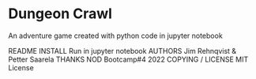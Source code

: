 # Dungeon Crawl
An adventure game created with python code in jupyter notebook





README
INSTALL 	Run in jupyter notebook
AUTHORS 	Jim Rehnqvist & Petter Saarela
THANKS 	NOD Bootcamp#4 2022
COPYING / LICENSE 	MIT License
